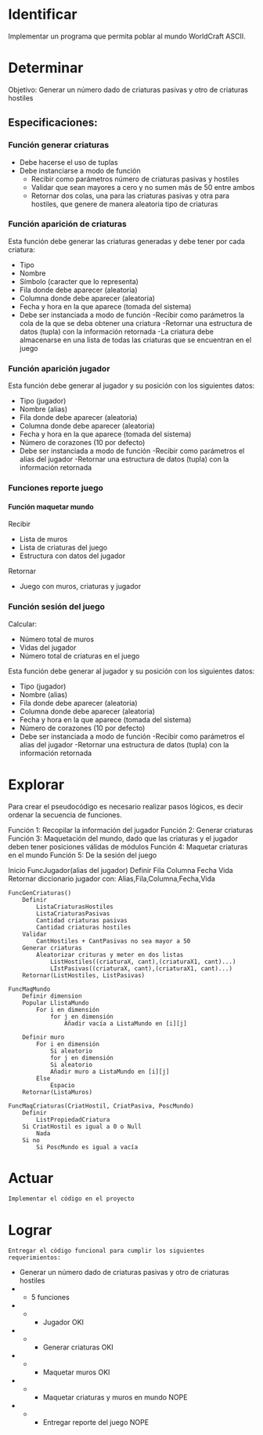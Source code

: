 # Identificar

Implementar un programa que permita poblar
al mundo WorldCraft ASCII.

# Determinar

Objetivo: Generar un número dado de criaturas pasivas y otro de criaturas hostiles

## Especificaciones:

### Función generar criaturas
- Debe hacerse el uso de tuplas
- Debe instanciarse a modo de función
    - Recibir como parámetros número de criaturas pasivas y hostiles
    - Validar que sean mayores a cero y no sumen más de 50 entre ambos
    - Retornar dos colas, una para las criaturas pasivas y otra para hostiles, que genere de manera aleatoria tipo de criaturas

### Función aparición de criaturas

Esta función debe generar las criaturas generadas y debe tener por cada criatura:
- Tipo
- Nombre
- Símbolo (caracter que lo representa)
- Fila donde debe aparecer (aleatoria)
- Columna donde debe aparecer (aleatoria)
- Fecha y hora en la que aparece (tomada del sistema) 
- Debe ser instanciada a modo de función
    -Recibir como parámetros la cola de la que se deba obtener una criatura
    -Retornar una estructura de datos (tupla) con la información retornada
    -La criatura debe almacenarse en una lista de todas las criaturas que se encuentran en el juego

### Función aparición jugador

Esta función debe generar al jugador y su posición con los siguientes datos:
- Tipo (jugador)
- Nombre (alias)
- Fila donde debe aparecer (aleatoria)
- Columna donde debe aparecer (aleatoria)
- Fecha y hora en la que aparece (tomada del sistema) 
- Número de corazones (10 por defecto)
- Debe ser instanciada a modo de función
    -Recibir como parámetros el alias del jugador
    -Retornar una estructura de datos (tupla) con la información retornada

### Funciones reporte juego

#### Función maquetar mundo

Recibir
- Lista de muros
- Lista de criaturas del juego
- Estructura con datos del jugador

Retornar
- Juego con muros, criaturas y jugador

### Función sesión del juego

Calcular:
- Número total de muros
- Vidas del jugador
- Número total de criaturas en el juego

Esta función debe generar al jugador y su posición con los siguientes datos:
- Tipo (jugador)
- Nombre (alias)
- Fila donde debe aparecer (aleatoria)
- Columna donde debe aparecer (aleatoria)
- Fecha y hora en la que aparece (tomada del sistema) 
- Número de corazones (10 por defecto)
- Debe ser instanciada a modo de función
    -Recibir como parámetros el alias del jugador
    -Retornar una estructura de datos (tupla) con la información retornada

# Explorar

Para crear el pseudocódigo es necesario realizar pasos lógicos, es decir ordenar la
secuencia de funciones.

Función 1: Recopilar la información del jugador
Función 2: Generar criaturas
Función 3: Maquetación del mundo, dado que las criaturas y el jugador deben tener posiciones válidas de módulos
Función 4: Maquetar criaturas en el mundo
Función 5: De la sesión del juego

Inicio
    FuncJugador(alias del jugador)
        Definir
            Fila
            Columna
            Fecha
            Vida
        Retornar diccionario jugador con: Alias,Fila,Columna,Fecha,Vida

    FuncGenCriaturas()
        Definir
            ListaCriaturasHostiles
            ListaCriaturasPasivas
            Cantidad criaturas pasivas
            Cantidad criaturas hostiles
        Validar
            CantHostiles + CantPasivas no sea mayor a 50
        Generar criaturas
            Aleatorizar crituras y meter en dos listas
                ListHostiles((criaturaX, cant),(criaturaX1, cant)...)
                LIstPasivas((criaturaX, cant),(criaturaX1, cant)...)
        Retornar(ListHostiles, ListPasivas)

    FuncMaqMundo
        Definir dimension
        Popular LlistaMundo
            For i en dimensión
                for j en dimensión
                    Añadir vacía a ListaMundo en [i][j]

        Definir muro
            For i en dimensión
                Si aleatorio
                for j en dimensión
                Si aleatorio
                Añadir muro a ListaMundo en [i][j]
            Else
                Espacio
        Retornar(ListaMuros)

    FuncMaqCriaturas(CriatHostil, CriatPasiva, PoscMundo)
        Definir
            ListPropiedadCriatura
        Si CriatHostil es igual a 0 o Null
            Nada
        Si no
            Si PoscMundo es igual a vacía

# Actuar

    Implementar el código en el proyecto

# Lograr

    Entregar el código funcional para cumplir los siguientes requerimientos:
- Generar un número dado de criaturas pasivas y otro de criaturas hostiles
- - 5 funciones
- - - Jugador OKI
- - - Generar criaturas OKI
- - - Maquetar muros OKI
- - - Maquetar criaturas y muros en mundo NOPE
- - - Entregar reporte del juego NOPE
